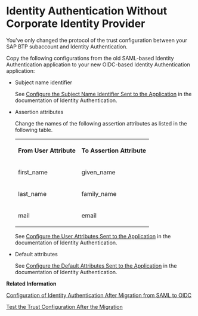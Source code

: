 <!-- loio8c37725a2b964d87987c385d125c5bdd -->

# Identity Authentication Without Corporate Identity Provider

You've only changed the protocol of the trust configuration between your SAP BTP subaccount and Identity Authentication.

Copy the following configurations from the old SAML-based Identity Authentication application to your new OIDC-based Identity Authentication application:

-   Subject name identifier

    See [Configure the Subject Name Identifier Sent to the Application](http://help.sap.com/docs/IDENTITY_AUTHENTICATION/6d6d63354d1242d185ab4830fc04feb1/1d020e3a3ba34c43a71fde70bfa6419a.html) in the documentation of Identity Authentication.

-   Assertion attributes

    Change the names of the following assertion attributes as listed in the following table.


    <table>
    <tr>
    <th valign="top">

    From User Attribute
    
    </th>
    <th valign="top">

    To Assertion Attribute
    
    </th>
    </tr>
    <tr>
    <td valign="top">
    
    first\_name
    
    </td>
    <td valign="top">
    
    given\_name
    
    </td>
    </tr>
    <tr>
    <td valign="top">
    
    last\_name
    
    </td>
    <td valign="top">
    
    family\_name
    
    </td>
    </tr>
    <tr>
    <td valign="top">
    
    mail
    
    </td>
    <td valign="top">
    
    email
    
    </td>
    </tr>
    </table>
    
    See [Configure the User Attributes Sent to the Application](https://help.sap.com/docs/IDENTITY_AUTHENTICATION/6d6d63354d1242d185ab4830fc04feb1/d361407d36c5443298a909acbbd96ec4.html) in the documentation of Identity Authentication.

-   Default attributes

    See [Configure the Default Attributes Sent to the Application](https://help.sap.com/docs/IDENTITY_AUTHENTICATION/6d6d63354d1242d185ab4830fc04feb1/a2f1e4692e7d4379ab82144ab309e7b3.html) in the documentation of Identity Authentication.


**Related Information**  


[Configuration of Identity Authentication After Migration from SAML to OIDC](configuration-of-identity-authentication-after-migration-from-saml-to-oidc-1fa7273.md "You replaced an SAML trust configuration to your custom identity provider with an OIDC trust configuration to Identity Authentication. Now, you need to make sure that the subaccount gets the same user attributes (names and values) as before.")

[Test the Trust Configuration After the Migration](test-the-trust-configuration-after-the-migration-edc7c42.md "Check that your users can still access their applications and have all the attributes they require. Use these steps to validate your new configuration.")

